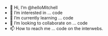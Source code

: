 - 👋 Hi, I’m @helloMitchell
- 👀 I’m interested in ... code
- 🌱 I’m currently learning ... code
- 💞️ I’m looking to collaborate on ... code
- 📫 How to reach me ... code on the interwebs.

<!---
helloMitchell/helloMitchell is a ✨ special ✨ repository because its `README.md` (this file) appears on your GitHub profile.
You can click the Preview link to take a look at your changes.
--->
